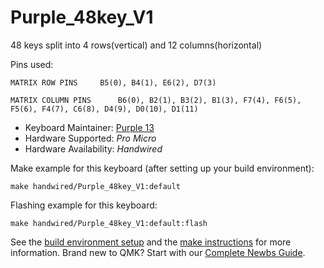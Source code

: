 # Purple_48key_V1


48 keys split into 4 rows(vertical) and 12 columns(horizontal) 

Pins used:

	MATRIX ROW PINS  	B5(0), B4(1), E6(2), D7(3) 
    
	MATRIX COLUMN PINS      B6(0), B2(1), B3(2), B1(3), F7(4), F6(5), F5(6), F4(7), C6(8), D4(9), D0(10), D1(11) 


* Keyboard Maintainer: [Purple 13](https://github.com/Purple-13)
* Hardware Supported: *Pro Micro*
* Hardware Availability: *Handwired* 

Make example for this keyboard (after setting up your build environment):

    make handwired/Purple_48key_V1:default

Flashing example for this keyboard:

    make handwired/Purple_48key_V1:default:flash

See the [build environment setup](https://docs.qmk.fm/#/getting_started_build_tools) and the [make instructions](https://docs.qmk.fm/#/getting_started_make_guide) for more information. Brand new to QMK? Start with our [Complete Newbs Guide](https://docs.qmk.fm/#/newbs).
